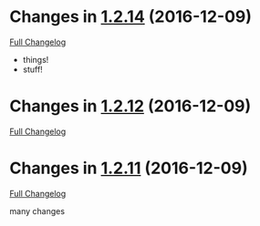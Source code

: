 Changes in [1.2.14](https://github.com/dbkr/test/releases/tag/v1.2.14) (2016-12-09)
===================================================================================
[Full Changelog](https://github.com/dbkr/test/compare/v1.2.12...v1.2.14)

 * things!
 * stuff!


Changes in [1.2.12](https://github.com/dbkr/test/releases/tag/v1.2.12) (2016-12-09)
===================================================================================
[Full Changelog](https://github.com/dbkr/test/compare/v1.2.11...v1.2.12)


Changes in [1.2.11](https://github.com/dbkr/test/releases/tag/v1.2.11) (2016-12-09)
===================================================================================
[Full Changelog](https://github.com/dbkr/test/compare/v0.0.9...v1.2.11)


many changes
